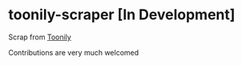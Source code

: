 # toonily-scraper [In Development]

Scrap from [Toonily](https://toonily.net/)

Contributions are very much welcomed
